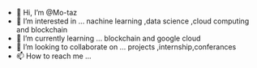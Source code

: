 - 👋 Hi, I’m @Mo-taz
- 👀 I’m interested in ... nachine learning ,data science ,cloud computing and blockchain
- 🌱 I’m currently learning ... blockchain and google cloud
- 💞️ I’m looking to collaborate on ... projects ,internship,conferances
- 📫 How to reach me ...

<!---
Mo-taz/Mo-taz is a ✨ special ✨ repository because its `README.md` (this file) appears on your GitHub profile.
You can click the Preview link to take a look at your changes.
--->
